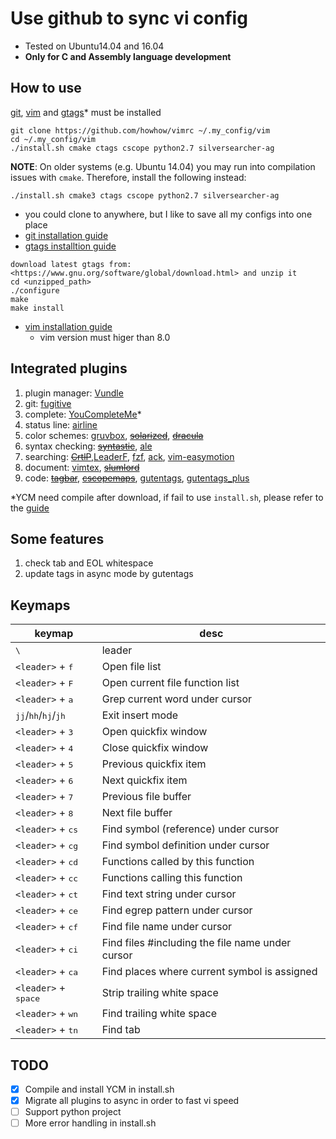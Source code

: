 # Use github to sync vi config
- Tested on Ubuntu14.04 and 16.04
- **Only for C and Assembly language development**

## How to use
[git](https://git-scm.com/), [vim](https://github.com/vim/vim) and [gtags](https://www.gnu.org/software/global/global.html)* must be installed
```
git clone https://github.com/howhow/vimrc ~/.my_config/vim
cd ~/.my_config/vim
./install.sh cmake ctags cscope python2.7 silversearcher-ag
```
**NOTE**: On older systems (e.g. Ubuntu 14.04) you may run into compilation
issues with `cmake`. Therefore, install the following instead:
```
./install.sh cmake3 ctags cscope python2.7 silversearcher-ag
```

- you could clone to anywhere, but I like to save all my configs into one place
- [git installation guide](https://gist.github.com/derhuerst/1b15ff4652a867391f03)
- [gtags installtion guide](https://www.gnu.org/software/global/download.html)
```
download latest gtags from: <https://www.gnu.org/software/global/download.html> and unzip it
cd <unzipped_path>
./configure
make
make install
```
- [vim installation guide](https://github.com/Valloric/YouCompleteMe/wiki/Building-Vim-from-source)
  - vim version must higer than 8.0

## Integrated plugins
1. plugin manager: [Vundle](https://github.com/VundleVim/Vundle.vim)
2. git: [fugitive](https://github.com/tpope/vim-fugitive)
3. complete: [YouCompleteMe](https://github.com/Valloric/YouCompleteMe)*
4. status line: [airline](https://github.com/vim-airline/vim-airline)
5. color schemes: [gruvbox](https://github.com/morhetz/gruvbox), ~~[solarized](https://github.com/altercation/solarized)~~, ~~[dracula](https://draculatheme.com/vim/)~~
6. syntax checking: ~~[syntastic](https://github.com/vim-syntastic/syntastic)~~, [ale](https://github.com/w0rp/ale)
7. searching: ~~[CrtlP](https://github.com/ctrlpvim/ctrlp.vim)~~,[LeaderF](https://github.com/Yggdroot/LeaderF), [fzf](https://github.com/junegunn/fzf), [ack](https://github.com/mileszs/ack.vim), [vim-easymotion](https://github.com/easymotion/vim-easymotion)
8. document: [vimtex](https://github.com/lervag/vimtex), ~~[slumlord](https://github.com/scrooloose/vim-slumlord)~~
9. code: ~~[tagbar](https://github.com/majutsushi/tagbar)~~, ~~[cscopemaps](https://github.com/steffanc/cscopemaps.vim)~~, [gutentags](https://github.com/ludovicchabant/vim-gutentags), [gutentags_plus](https://github.com/skywind3000/gutentags_plus)

*YCM need compile after download, if fail to use `install.sh`, please refer to the [guide](https://github.com/Valloric/YouCompleteMe#installation)

## Some features
1. check tab and EOL whitespace
2. update tags in async mode by gutentags

## Keymaps

| keymap | desc |
|--------|------|
| <kbd>\\</kbd> | leader |
| `<leader>` + <kbd>f</kbd> | Open file list |
| `<leader>` + <kbd>F</kbd> | Open current file function list |
| `<leader>` + <kbd>a</kbd> | Grep current word under cursor |
| <kbd>j</kbd><kbd>j</kbd>/<kbd>h</kbd><kbd>h</kbd>/<kbd>h</kbd><kbd>j</kbd>/<kbd>j</kbd><kbd>h</kbd> | Exit insert mode |
| `<leader>` + <kbd>3</kbd> | Open quickfix window |
| `<leader>` + <kbd>4</kbd> | Close quickfix window |
| `<leader>` + <kbd>5</kbd> | Previous quickfix item |
| `<leader>` + <kbd>6</kbd> | Next quickfix item |
| `<leader>` + <kbd>7</kbd> | Previous file buffer |
| `<leader>` + <kbd>8</kbd> | Next file buffer |
| `<leader>` + <kbd>c</kbd><kbd>s</kbd> | Find symbol (reference) under cursor |
| `<leader>` + <kbd>c</kbd><kbd>g</kbd> | Find symbol definition under cursor |
| `<leader>` + <kbd>c</kbd><kbd>d</kbd> | Functions called by this function |
| `<leader>` + <kbd>c</kbd><kbd>c</kbd> | Functions calling this function |
| `<leader>` + <kbd>c</kbd><kbd>t</kbd> | Find text string under cursor |
| `<leader>` + <kbd>c</kbd><kbd>e</kbd> | Find egrep pattern under cursor |
| `<leader>` + <kbd>c</kbd><kbd>f</kbd> | Find file name under cursor |
| `<leader>` + <kbd>c</kbd><kbd>i</kbd> | Find files #including the file name under cursor |
| `<leader>` + <kbd>c</kbd><kbd>a</kbd> | Find places where current symbol is assigned |
| `<leader>` + <kbd>space</kbd> | Strip trailing white space |
| `<leader>` + <kbd>w</kbd><kbd>n</kbd> | Find trailing white space |
| `<leader>` + <kbd>t</kbd><kbd>n</kbd> | Find tab |

## TODO
- [x] Compile and install YCM in install.sh
- [x] Migrate all plugins to async in order to fast vi speed
- [ ] Support python project
- [ ] More error handling in install.sh
